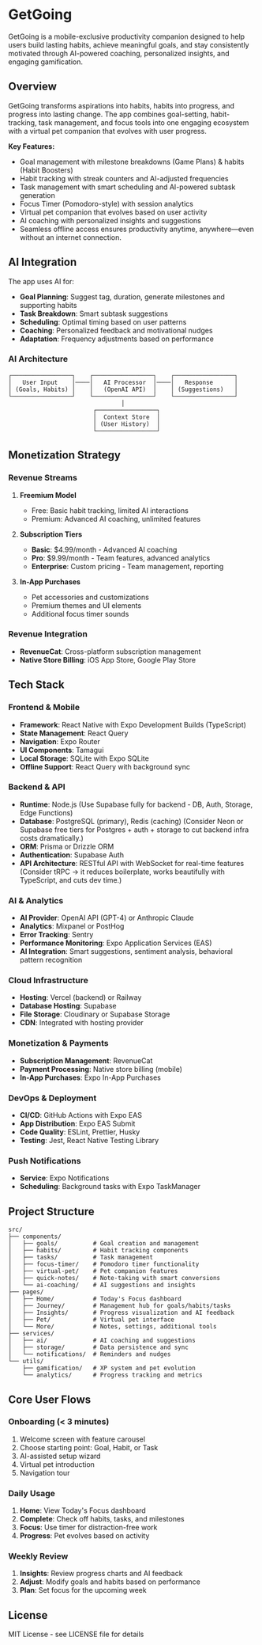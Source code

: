 # GetGoing

GetGoing is a mobile-exclusive productivity companion designed to help users build lasting habits, achieve meaningful goals, and stay consistently motivated through AI-powered coaching, personalized insights, and engaging gamification.

## Overview

GetGoing transforms aspirations into habits, habits into progress, and progress into lasting change. The app combines goal-setting, habit-tracking, task management, and focus tools into one engaging ecosystem with a virtual pet companion that evolves with user progress.

**Key Features:**
- Goal management with milestone breakdowns (Game Plans) & habits (Habit Boosters)
- Habit tracking with streak counters and AI-adjusted frequencies
- Task management with smart scheduling and AI-powered subtask generation
- Focus Timer (Pomodoro-style) with session analytics
- Virtual pet companion that evolves based on user activity
- AI coaching with personalized insights and suggestions
- Seamless offline access ensures productivity anytime, anywhere—even without an internet connection.

## AI Integration

The app uses AI for:
- **Goal Planning**: Suggest tag, duration, generate milestones and supporting habits
- **Task Breakdown**: Smart subtask suggestions
- **Scheduling**: Optimal timing based on user patterns
- **Coaching**: Personalized feedback and motivational nudges
- **Adaptation**: Frequency adjustments based on performance

### AI Architecture
```
┌─────────────────┐    ┌─────────────────┐    ┌─────────────────┐
│   User Input    │────│   AI Processor  │────│   Response      │
│ (Goals, Habits) │    │   (OpenAI API)  │    │ (Suggestions)   │
└─────────────────┘    └─────────────────┘    └─────────────────┘
                                │
                        ┌─────────────────┐
                        │  Context Store  │
                        │ (User History)  │
                        └─────────────────┘
```

## Monetization Strategy

### Revenue Streams
1. **Freemium Model**
   - Free: Basic habit tracking, limited AI interactions
   - Premium: Advanced AI coaching, unlimited features

2. **Subscription Tiers**
   - **Basic**: $4.99/month - Advanced AI coaching
   - **Pro**: $9.99/month - Team features, advanced analytics
   - **Enterprise**: Custom pricing - Team management, reporting

3. **In-App Purchases**
   - Pet accessories and customizations
   - Premium themes and UI elements
   - Additional focus timer sounds

### Revenue Integration
- **RevenueCat**: Cross-platform subscription management
- **Native Store Billing**: iOS App Store, Google Play Store

## Tech Stack

### Frontend & Mobile
- **Framework**: React Native with Expo Development Builds (TypeScript)
- **State Management**:  React Query
- **Navigation**: Expo Router
- **UI Components**: Tamagui
- **Local Storage**: SQLite with Expo SQLite
- **Offline Support**: React Query with background sync

### Backend & API
- **Runtime**: Node.js (Use Supabase fully for backend - DB, Auth, Storage, Edge Functions)
- **Database**: PostgreSQL (primary), Redis (caching) (Consider Neon or Supabase free tiers for Postgres + auth + storage to cut backend infra costs dramatically.)
- **ORM**: Prisma or Drizzle ORM
- **Authentication**: Supabase Auth
- **API Architecture**: RESTful API with WebSocket for real-time features (Consider tRPC → it reduces boilerplate, works beautifully with TypeScript, and cuts dev time.)

### AI & Analytics
- **AI Provider**: OpenAI API (GPT-4) or Anthropic Claude
- **Analytics**: Mixpanel or PostHog
- **Error Tracking**: Sentry
- **Performance Monitoring**: Expo Application Services (EAS)
- **AI Integration**: Smart suggestions, sentiment analysis, behavioral pattern recognition

### Cloud Infrastructure
- **Hosting**: Vercel (backend) or Railway
- **Database Hosting**: Supabase 
- **File Storage**: Cloudinary or Supabase Storage
- **CDN**: Integrated with hosting provider

### Monetization & Payments
- **Subscription Management**: RevenueCat
- **Payment Processing**: Native store billing (mobile)
- **In-App Purchases**: Expo In-App Purchases

### DevOps & Deployment
- **CI/CD**: GitHub Actions with Expo EAS
- **App Distribution**: Expo EAS Submit
- **Code Quality**: ESLint, Prettier, Husky
- **Testing**: Jest, React Native Testing Library

### Push Notifications
- **Service**: Expo Notifications
- **Scheduling**: Background tasks with Expo TaskManager





## Project Structure

```
src/
├── components/
│   ├── goals/          # Goal creation and management
│   ├── habits/         # Habit tracking components
│   ├── tasks/          # Task management
│   ├── focus-timer/    # Pomodoro timer functionality
│   ├── virtual-pet/    # Pet companion features
│   ├── quick-notes/    # Note-taking with smart conversions
│   └── ai-coaching/    # AI suggestions and insights
├── pages/
│   ├── Home/           # Today's Focus dashboard
│   ├── Journey/        # Management hub for goals/habits/tasks
│   ├── Insights/       # Progress visualization and AI feedback
│   ├── Pet/            # Virtual pet interface
│   └── More/           # Notes, settings, additional tools
├── services/
│   ├── ai/             # AI coaching and suggestions
│   ├── storage/        # Data persistence and sync
│   └── notifications/  # Reminders and nudges
└── utils/
    ├── gamification/   # XP system and pet evolution
    └── analytics/      # Progress tracking and metrics
```

## Core User Flows

### Onboarding (< 3 minutes)
1. Welcome screen with feature carousel
2. Choose starting point: Goal, Habit, or Task
3. AI-assisted setup wizard
4. Virtual pet introduction
5. Navigation tour

### Daily Usage
1. **Home**: View Today's Focus dashboard
2. **Complete**: Check off habits, tasks, and milestones
3. **Focus**: Use timer for distraction-free work
4. **Progress**: Pet evolves based on activity

### Weekly Review
1. **Insights**: Review progress charts and AI feedback
2. **Adjust**: Modify goals and habits based on performance
3. **Plan**: Set focus for the upcoming week



## License

MIT License - see LICENSE file for details
